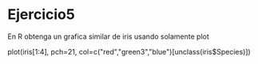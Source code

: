# Ejercicio5
En R obtenga un grafica similar de iris usando solamente plot

plot(iris[1:4], pch=21, col=c("red","green3","blue")[unclass(iris$Species)])
